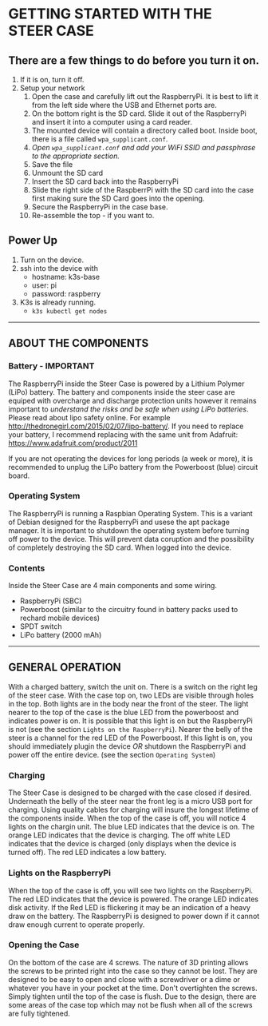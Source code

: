 # GETTING STARTED WITH THE STEER CASE

## There are a few things to do before you turn it on. 

1. If it is on, turn it off.
1. Setup your network
    1. Open the case and carefully lift out the RaspberryPi. It is best to lift it from the left side where the USB and Ethernet ports are.
    1. On the bottom right is the SD card. Slide it out of the RaspberryPi and insert it into a computer using a card reader.
    1. The mounted device will contain a directory called boot. Inside boot, there is a file called `wpa_supplicant.conf`. 
    1. *Open `wpa_supplicant.conf` and add your WiFi SSID and passphrase to the appropriate section.*
    1. Save the file
    1. Unmount the SD card
    1. Insert the SD card back into the RaspberryPi
    1. Slide the right side of the RaspberrPi with the SD card into the case first making sure the SD Card goes into the opening.
    1. Secure the RaspberryPi in the case base.
    1. Re-assemble the top - if you want to.

## Power Up
1. Turn on the device.
1. ssh into the device with 
    * hostname: k3s-base
    * user: pi 
    * password: raspberry
1. K3s is already running.
    * `k3s kubectl get nodes` 

--- 

## ABOUT THE COMPONENTS

### Battery - IMPORTANT
The RaspberryPi inside the Steer Case is powered by a Lithium Polymer (LiPo) battery. The battery and components inside the steer case are equiped with overcharge and discharge protection units however it remains important to *understand the risks and be safe when using LiPo batteries*. Please read about lipo safety online. For example http://thedronegirl.com/2015/02/07/lipo-battery/. If you need to replace your battery, I recommend replacing with the same unit from Adafruit: https://www.adafruit.com/product/2011

If you are not operating the devices for long periods (a week or more), it is recommended to unplug the LiPo battery from the Powerboost (blue) circuit board.

### Operating System
The RaspberryPi is running a Raspbian Operating System. This is a variant of Debian designed for the RaspberryPi and usese the apt package manager. It is important to shutdown the operating system before turning off power to the device. This will prevent data coruption and the possibility of completely destroying the SD card. When logged into the device.

### Contents
Inside the Steer Case are 4 main components and some wiring.
* RaspberryPi (SBC)
* Powerboost (similar to the circuitry found in battery packs used to rechard mobile devices)
* SPDT switch
* LiPo battery (2000 mAh)

--- 

## GENERAL OPERATION
With a charged battery, switch the unit on. There is a switch on the right leg of the steer case. With the case top on, two LEDs are visible through holes in the top. Both lights are in the body near the front of the steer. The light nearer to the top of the case is the blue LED from the powerboost and indicates power is on. It is possible that this light is on but the RaspberryPi is not (see the section `Lights on the RaspberryPi`). Nearer the belly of the steer is a channel for the red LED of the Powerboost. If this light is on, you should immediately plugin the device *OR* shutdown the RaspberryPi and power off the entire device. (see the section `Operating System`)

### Charging
The Steer Case is designed to be charged with the case closed if desired. Underneath the belly of the steer near the front leg is a micro USB port for charging. Using quality cables for charging will insure the longest lifetime of the components inside. 
When the top of the case is off, you will notice 4 lights on the chargin unit. The blue LED indicates that the device is on. The orange LED indicates that the device is charging. The off white LED indicates that the device is charged (only displays when the device is turned off). The red LED indicates a low battery.

### Lights on the RaspberryPi
When the top of the case is off, you will see two lights on the RaspberryPi. The red LED indicates that the device is powered. The orange LED indicates disk activity. If the Red LED is flickering it may be an indication of a heavy draw on the battery. The RaspberryPi is designed to power down if it cannot draw enough current to operate properly.

### Opening the Case
On the bottom of the case are 4 screws. The nature of 3D printing allows the screws to be printed right into the case so they cannot be lost. They are designed to be easy to open and close with a screwdriver or a dime or whatever you have in your pocket at the time. Don't overtighten the screws. Simply tighten until the top of the case is flush. Due to the design, there are some areas of the case top which may not be flush when all of the screws are fully tightened.